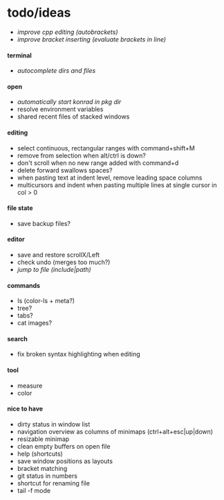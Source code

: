 # todo/ideas

- *improve cpp editing (autobrackets)*
- *improve bracket inserting (evaluate brackets in line)*

#### terminal
- *autocomplete dirs and files*

#### open
- *automatically start konrad in pkg dir*
- resolve environment variables
- shared recent files of stacked windows

#### editing
- select continuous, rectangular ranges with command+shift+M 
- remove from selection when alt/ctrl is down?
- don't scroll when no new range added with command+d
- delete forward swallows spaces?
- when pasting text at indent level, remove leading space columns
- multicursors and indent when pasting multiple lines at single cursor in col > 0

#### file state
- save backup files?

#### editor
- save and restore scrollX/Left
- check undo (merges too much?)
- *jump to file (include|path)*

#### commands
- ls (color-ls + meta?)
- tree?
- tabs?
- cat images?

#### search
- fix broken syntax highlighting when editing

#### tool
- measure
- color

#### nice to have
- dirty status in window list
- navigation overview as columns of minimaps (ctrl+alt+esc|up|down)
- resizable minimap
- clean empty buffers on open file
- help (shortcuts)
- save window positions as layouts
- bracket matching
- git status in numbers
- shortcut for renaming file
- tail -f mode
    